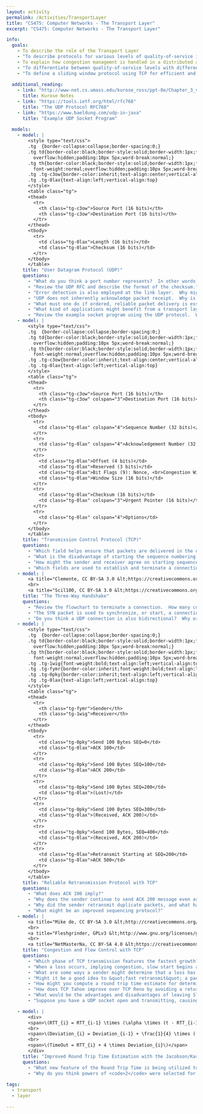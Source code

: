 ```yaml
---
layout: activity
permalink: /Activities/TransportLayer
title: "CS475: Computer Networks - The Transport Layer"
excerpt: "CS475: Computer Networks - The Transport Layer"

info:
  goals: 
    - To describe the role of the Transport Layer
    - "To describe protocols for various levels of quality-of-service including UDP and TCP"
    - To explain how congestion managemnt is handled in a distributed and passive manner using TCP
    - "To differentiate between quality-of-service levels with different Transport Layer protocols"
    - "To define a sliding window protocol using TCP for efficient and in-order buffered communications"
        
  additional_reading:
    - link: "http://www-net.cs.umass.edu/kurose_ross/ppt-8e/Chapter_3_v8.0.pptx"
      title: Kurose Notes
    - link: "https://tools.ietf.org/html/rfc768"
      title: "The UDP Protocol RFC768"
    - link: "https://www.baeldung.com/udp-in-java"
      title: "Example UDP Socket Program"
          
  models:
    - model: |
        <style type="text/css">
        .tg  {border-collapse:collapse;border-spacing:0;}
        .tg td{border-color:black;border-style:solid;border-width:1px;font-family:Arial, sans-serif;font-size:14px;
          overflow:hidden;padding:10px 5px;word-break:normal;}
        .tg th{border-color:black;border-style:solid;border-width:1px;font-family:Arial, sans-serif;font-size:14px;
          font-weight:normal;overflow:hidden;padding:10px 5px;word-break:normal;}
        .tg .tg-c3ow{border-color:inherit;text-align:center;vertical-align:top}
        .tg .tg-0lax{text-align:left;vertical-align:top}
        </style>
        <table class="tg">
        <thead>
          <tr>
            <th class="tg-c3ow">Source Port (16 bits)</th>
            <th class="tg-c3ow">Destination Port (16 bits)</th>
          </tr>
        </thead>
        <tbody>
          <tr>
            <td class="tg-0lax">Length (16 bits)</td>
            <td class="tg-0lax">Checksum (16 bits)</td>
          </tr>
        </tbody>
        </table>
      title: "User Datagram Protocol (UDP)"
      questions: 
        - "What do you think a port number represents?  In other words, how does the Transport Layer multiplex or share the network?"
        - "Review the UDP RFC and describe the format of the checksum."
        - "Error detection is also employed at the link layer.  Why might error detection occur at this layer?"
        - "UDP does not inherently acknowledge packet receipt.  Why is it valuable to detect packet errors anyway?"
        - "What must one do if ordered, reliable packet delivery is essential?"
        - "What kind of applications might benefit from a transport layer protocol that does not provide reliable automatic retransmission?"
        - "Review the example socket program using the UDP protocol.  What revisions might you make to incorporate ordered packet delivery, and reliable retransmission of packets?"
    - model: |
        <style type="text/css">
        .tg  {border-collapse:collapse;border-spacing:0;}
        .tg td{border-color:black;border-style:solid;border-width:1px;font-family:Arial, sans-serif;font-size:14px;
          overflow:hidden;padding:10px 5px;word-break:normal;}
        .tg th{border-color:black;border-style:solid;border-width:1px;font-family:Arial, sans-serif;font-size:14px;
          font-weight:normal;overflow:hidden;padding:10px 5px;word-break:normal;}
        .tg .tg-c3ow{border-color:inherit;text-align:center;vertical-align:top}
        .tg .tg-0lax{text-align:left;vertical-align:top}
        </style>
        <table class="tg">
        <thead>
          <tr>
            <th class="tg-c3ow">Source Port (16 bits)</th>
            <th class="tg-c3ow" colspan="3">Destination Port (16 bits)</th>
          </tr>
        </thead>
        <tbody>
          <tr>
            <td class="tg-0lax" colspan="4">Sequence Number (32 bits)</td>
          </tr>
          <tr>
            <td class="tg-0lax" colspan="4">Acknowledgement Number (32 bits)</td>
          </tr>
          <tr>
            <td class="tg-0lax">Offset (4 bits)</td>
            <td class="tg-0lax">Reserved (3 bits)</td>
            <td class="tg-0lax">Bit Flags (9): Nonce, <br>Congestion Window <br>Reduced, ECN Echo, <br>Urgent, ACK, Push, <br>Connection Reset, <br>SYN, FIN</td>
            <td class="tg-0lax">Window Size (16 bits)</td>
          </tr>
          <tr>
            <td class="tg-0lax">Checksum (16 bits)</td>
            <td class="tg-0lax" colspan="3">Urgent Pointer (16 bits)</td>
          </tr>
          <tr>
            <td class="tg-0lax" colspan="4">Options</td>
          </tr>
        </tbody>
        </table>
      title: "Transmission Control Protocol (TCP)"
      questions: 
        - "Which field helps ensure that packets are delivered in the order in which they are sent?"
        - "What is the disadvantage of starting the sequence numbering at 0?"
        - "How might the sender and receiver agree on starting sequence numbers?"
        - "Which fields are used to establish and terminate a connection?"
    - model: |
        <a title="Clemente, CC BY-SA 3.0 &lt;https://creativecommons.org/licenses/by-sa/3.0&gt;, via Wikimedia Commons" href="https://commons.wikimedia.org/wiki/File:TCP_CLOSE.svg"><img width="256" alt="TCP CLOSE" src="https://upload.wikimedia.org/wikipedia/commons/thumb/5/55/TCP_CLOSE.svg/256px-TCP_CLOSE.svg.png"></a>
        <br>
        <a title="Scil100, CC BY-SA 3.0 &lt;https://creativecommons.org/licenses/by-sa/3.0&gt;, via Wikimedia Commons" href="https://commons.wikimedia.org/wiki/File:Tcp_state_diagram_fixed_new.svg"><img width="512" alt="Tcp state diagram fixed new" src="https://upload.wikimedia.org/wikipedia/commons/thumb/f/f6/Tcp_state_diagram_fixed_new.svg/512px-Tcp_state_diagram_fixed_new.svg.png"></a>
      title: "The Three-Way Handshake"
      questions: 
        - "Review the flowchart to terminate a connection.  How many connections are present in a typical TCP communication, and why?"
        - "The SYN packet is used to synchronize, or start, a connection.  Three messages are used to establish such a bidirectional connection: what do you think they contain?"
        - "Do you think a UDP connection is also bidirectional?  Why or why not?"
    - model: |
        <style type="text/css">
        .tg  {border-collapse:collapse;border-spacing:0;}
        .tg td{border-color:black;border-style:solid;border-width:1px;font-family:Arial, sans-serif;font-size:14px;
          overflow:hidden;padding:10px 5px;word-break:normal;}
        .tg th{border-color:black;border-style:solid;border-width:1px;font-family:Arial, sans-serif;font-size:14px;
          font-weight:normal;overflow:hidden;padding:10px 5px;word-break:normal;}
        .tg .tg-1wig{font-weight:bold;text-align:left;vertical-align:top}
        .tg .tg-fymr{border-color:inherit;font-weight:bold;text-align:left;vertical-align:top}
        .tg .tg-0pky{border-color:inherit;text-align:left;vertical-align:top}
        .tg .tg-0lax{text-align:left;vertical-align:top}
        </style>
        <table class="tg">
        <thead>
          <tr>
            <th class="tg-fymr">Sender</th>
            <th class="tg-1wig">Receiver</th>
          </tr>
        </thead>
        <tbody>
          <tr>
            <td class="tg-0pky">Send 100 Bytes SEQ=0</td>
            <td class="tg-0lax">ACK 100</td>
          </tr>
          <tr>
            <td class="tg-0pky">Send 100 Bytes SEQ=100</td>
            <td class="tg-0lax">ACK 200</td>
          </tr>
          <tr>
            <td class="tg-0pky">Send 100 Bytes SEQ=200</td>
            <td class="tg-0lax">(Lost)</td>
          </tr>
          <tr>
            <td class="tg-0pky">Send 100 Bytes SEQ=300</td>
            <td class="tg-0lax">(Received, ACK 200)</td>
          </tr>
          <tr>
            <td class="tg-0pky">Send 100 Bytes, SEQ=400</td>
            <td class="tg-0lax">(Received, ACK 200)</td>
          </tr>
          <tr>
            <td class="tg-0lax">Retransmit Starting at SEQ=200</td>
            <td class="tg-0lax">ACK 500</td>
          </tr>
        </tbody>
        </table>
      title: "Reliable Retransmission Protocol with TCP"
      questions:
        - "What does ACK 100 imply?"
        - "Why does the sender continue to send ACK 200 message even as additional packets are received?"
        - "Why did the sender retransmit duplicate packets, and what happens to those packets?"
        - "What might be an improved sequencing protocol?"
    - model: |
        <a title="Mike de, CC BY-SA 3.0 &lt;http://creativecommons.org/licenses/by-sa/3.0/&gt;, via Wikimedia Commons" href="https://commons.wikimedia.org/wiki/File:Tcp.svg"><img width="512" alt="Tcp" src="https://upload.wikimedia.org/wikipedia/commons/thumb/d/db/Tcp.svg/512px-Tcp.svg.png"></a>
        <br>
        <a title="Fleshgrinder, GPLv3 &lt;http://www.gnu.org/licenses/gpl-3.0.html&gt;, via Wikimedia Commons" href="https://commons.wikimedia.org/wiki/File:TCP_Slow-Start_and_Congestion_Avoidance.svg"><img width="512" alt="TCP Slow-Start and Congestion Avoidance" src="https://upload.wikimedia.org/wikipedia/commons/thumb/2/24/TCP_Slow-Start_and_Congestion_Avoidance.svg/512px-TCP_Slow-Start_and_Congestion_Avoidance.svg.png"></a>
        <br>
        <a title="NetMasterNa, CC BY-SA 4.0 &lt;https://creativecommons.org/licenses/by-sa/4.0&gt;, via Wikimedia Commons" href="https://commons.wikimedia.org/wiki/File:CongWin_in_TCP_Tahoe_e_Reno.png"><img width="512" alt="CongWin in TCP Tahoe e Reno" src="https://upload.wikimedia.org/wikipedia/commons/thumb/b/be/CongWin_in_TCP_Tahoe_e_Reno.png/512px-CongWin_in_TCP_Tahoe_e_Reno.png"></a>
      title: "Congestion and Flow Control with TCP"
      questions: 
        - "Which phase of TCP transmission features the fastest growth?"
        - "When a loss occurs, implying congestion, slow start begins again by sending 1 maximum-segment-size (MSS) and doubling with each successful ACK received.  At what point does Slow Start transition to congestion avoidance following a loss?"
        - "What are some ways a sender might determine that a loss has occurred?"
        - "Might it be a good idea to &quot;fast retransmit&quot; a packet that has been lost perhaps for reasons other than congestion, without restarting Slow Start?"
        - "How might you compute a round trip time estimate for determining that a packet has been lost?  Should you assume a loss as soon as this estimate has been reached?"
        - "How does TCP Tahoe improve over TCP Reno by avoiding a return to Slow Start from the beginning on packet loss?"
        - "What would be the advantages and disadvantages of leaving Slow Start after observing rising round trip times, rather than waiting for a loss, as TCP Vegas does?"
        - "Suppose you have a UDP socket open and transmitting, causing congestion on the network.  The TCP senders throttle back automatically due to congestion control.  What happens to the UDP sender?  Over time, what happens to the throughputs of the TCP senders?"

    - model: |
        <div>
        <span>\(RTT_{i} = RTT_{i-1} \times (\alpha \times (t - RTT_{i-1}))\)</span>
        <br>
        <span>\(Deviation_{i} = Deviation_{i-1} + \frac{1}{4} \times (|t - RTT_{i-1}| - Deviation_{i-1})\)</span>
        <br>
        <span>\(TimeOut = RTT_{i} + 4 \times Deviation_{i}\)</span>
        </div>
      title: "Improved Round Trip Time Estimation with the Jacobson/Karels Algorithm"
      questions: 
        - "What new feature of the Round Trip Time is being utilized to estimate a good timeout interval?"
        - "Why do you think powers of <code>2</code> were selected for the constants in these formulas?"
        
tags:
  - transport
  - layer
 
---
```


